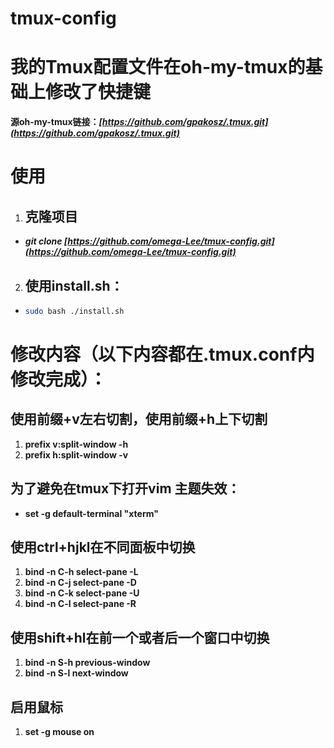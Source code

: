 # tmux-config

# 我的Tmux配置文件在oh-my-tmux的基础上修改了快捷键

**源oh-my-tmux链接：*[https://github.com/gpakosz/.tmux.git](https://github.com/gpakosz/.tmux.git)***

# 使用  

1. ## **克隆项目**  

- ***git clone  [https://github.com/omega-Lee/tmux-config.git](https://github.com/omega-Lee/tmux-config.git)***

2. ## **使用install.sh：**  

- ```bash
  sudo bash ./install.sh
  ```

  



# 修改内容（**以下内容都在.tmux.conf内修改完成**）：

## 使用前缀+v左右切割，使用前缀+h上下切割  

1. **prefix v:split-window -h**  
2. **prefix h:split-window -v**  

## 为了避免在tmux下打开vim 主题失效：

- **set -g default-terminal "xterm"**  

## 使用ctrl+hjkl在不同面板中切换  

1. **bind -n C-h select-pane -L**  
2. **bind -n C-j select-pane -D**  
3. **bind -n C-k select-pane -U**  
4. **bind -n C-l select-pane -R**  

## 使用shift+hl在前一个或者后一个窗口中切换  

1. **bind -n S-h previous-window**  
2. **bind -n S-l next-window**  

## 启用鼠标  

1. **set -g mouse on**  